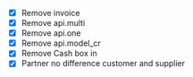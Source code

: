 - [x] Remove invoice
- [x] Remove api.multi
- [x] Remove api.one
- [x] Remove api.model_cr
- [x] Remove Cash box in
- [x] Partner no difference customer and supplier